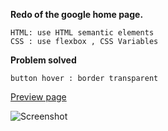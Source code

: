 **Redo of the google home page.**

	HTML: use HTML semantic elements
	CSS : use flexbox , CSS Variables 

**Problem solved**

	button hover : border transparent

[Preview page](https://ryodaeva.github.io/google-home-page/)

![Screenshot](https://ryodaeva.github.io/google-home-page/screenshot/google-home-page-screenshot.png)
